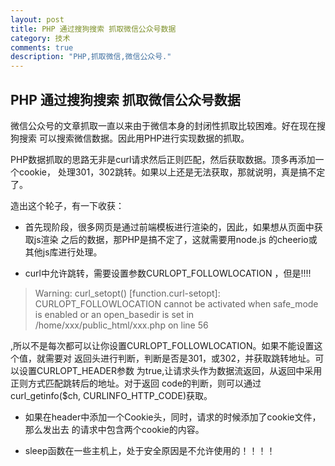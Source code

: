 ```yaml
---
layout: post
title: PHP 通过搜狗搜索 抓取微信公众号数据
category: 技术
comments: true
description: "PHP,抓取微信,微信公众号."
---
```


## PHP 通过搜狗搜索 抓取微信公众号数据
微信公众号的文章抓取一直以来由于微信本身的封闭性抓取比较困难。好在现在搜狗搜索
可以搜索微信数据。因此用PHP进行实现数据的抓取。

PHP数据抓取的思路无非是curl请求然后正则匹配，然后获取数据。顶多再添加一个cookie，
处理301，302跳转。如果以上还是无法获取，那就说明，真是搞不定了。

造出这个轮子，有一下收获：

*   首先现阶段，很多网页是通过前端模板进行渲染的，因此，如果想从页面中获取js渲染
之后的数据，那PHP是搞不定了，这就需要用node.js 的cheerio或其他js库进行处理。

*   curl中允许跳转，需要设置参数CURLOPT\_FOLLOWLOCATION ，但是!!!!

> Warning: curl_setopt() [function.curl-setopt]: CURLOPT_FOLLOWLOCATION cannot
> be activated when safe_mode is enabled or an open_basedir is set in
> /home/xxx/public_html/xxx.php on line 56

,所以不是每次都可以让你设置CURLOPT\_FOLLOWLOCATION。如果不能设置这个值，就需要对
返回头进行判断，判断是否是301，或302，并获取跳转地址。可以设置CURLOPT_HEADER参数
为true,让请求头作为数据流返回，从返回中采用正则方式匹配跳转后的地址。对于返回
code的判断，则可以通过curl_getinfo($ch, CURLINFO_HTTP_CODE)获取。

*   如果在header中添加一个Cookie头，同时，请求的时候添加了cookie文件，那么发出去
的请求中包含两个cookie的内容。

*   sleep函数在一些主机上，处于安全原因是不允许使用的！！！！





　　　　
